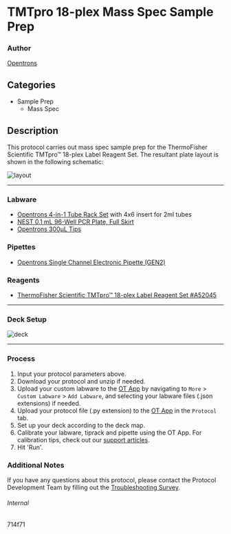 # TMTpro 18-plex Mass Spec Sample Prep

### Author
[Opentrons](https://opentrons.com/)

## Categories
* Sample Prep
	* Mass Spec

## Description

This protocol carries out mass spec sample prep for the ThermoFisher Scientific TMTpro™ 18-plex Label Reagent Set. The resultant plate layout is shown in the following schematic:

![layout](https://opentrons-protocol-library-website.s3.amazonaws.com/custom-README-images/714f71/plate.png)

---

### Labware
* [Opentrons 4-in-1 Tube Rack Set](https://shop.opentrons.com/4-in-1-tube-rack-set/) with 4x6 insert for 2ml tubes
* [NEST 0.1 mL 96-Well PCR Plate, Full Skirt](https://shop.opentrons.com/nest-0-1-ml-96-well-pcr-plate-full-skirt/)
* [Opentrons 300µL Tips](https://shop.opentrons.com/opentrons-300ul-tips-1000-refills/)

### Pipettes
* [Opentrons Single Channel Electronic Pipette (GEN2)](https://shop.opentrons.com/single-channel-electronic-pipette-p20/)

### Reagents
* [ThermoFisher Scientific TMTpro™ 18-plex Label Reagent Set #A52045](https://www.thermofisher.com/order/catalog/product/A52045)

---

### Deck Setup

![deck](https://opentrons-protocol-library-website.s3.amazonaws.com/custom-README-images/714f71/deck3.png)

---

### Process
1. Input your protocol parameters above.
2. Download your protocol and unzip if needed.
3. Upload your custom labware to the [OT App](https://opentrons.com/ot-app) by navigating to `More` > `Custom Labware` > `Add Labware`, and selecting your labware files (.json extensions) if needed.
4. Upload your protocol file (.py extension) to the [OT App](https://opentrons.com/ot-app) in the `Protocol` tab.
5. Set up your deck according to the deck map.
6. Calibrate your labware, tiprack and pipette using the OT App. For calibration tips, check out our [support articles](https://support.opentrons.com/en/collections/1559720-guide-for-getting-started-with-the-ot-2).
7. Hit 'Run'.

### Additional Notes
If you have any questions about this protocol, please contact the Protocol Development Team by filling out the [Troubleshooting Survey](https://protocol-troubleshooting.paperform.co/).

###### Internal
714f71
